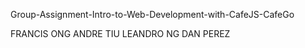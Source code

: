 Group-Assignment-Intro-to-Web-Development-with-CafeJS-CafeGo

FRANCIS ONG
ANDRE TIU
LEANDRO NG
DAN PEREZ
